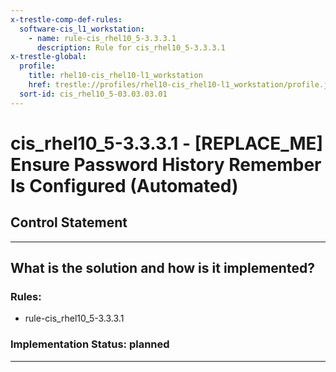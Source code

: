 ```yaml
---
x-trestle-comp-def-rules:
  software-cis_l1_workstation:
    - name: rule-cis_rhel10_5-3.3.3.1
      description: Rule for cis_rhel10_5-3.3.3.1
x-trestle-global:
  profile:
    title: rhel10-cis_rhel10-l1_workstation
    href: trestle://profiles/rhel10-cis_rhel10-l1_workstation/profile.json
  sort-id: cis_rhel10_5-03.03.03.01
---
```


# cis_rhel10_5-3.3.3.1 - \[REPLACE_ME\] Ensure Password History Remember Is Configured (Automated)

## Control Statement

______________________________________________________________________

## What is the solution and how is it implemented?

<!-- For implementation status enter one of: implemented, partial, planned, alternative, not-applicable -->

<!-- Note that the list of rules under ### Rules: is read-only and changes will not be captured after assembly to JSON -->

<!-- Add control implementation description here for control: cis_rhel10_5-3.3.3.1 -->

### Rules:

  - rule-cis_rhel10_5-3.3.3.1

### Implementation Status: planned

______________________________________________________________________
